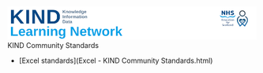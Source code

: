 ![](src/images/KLN_banner_v05_125.png) KIND Community Standards

+ [Excel standards](Excel - KIND Community Standards.html)